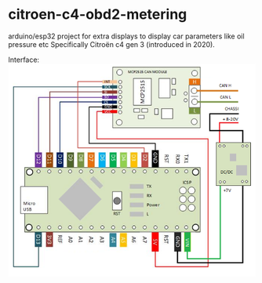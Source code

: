 # citroen-c4-obd2-metering
arduino/esp32 project for extra displays to display car parameters like oil pressure etc
Specifically Citroën c4 gen 3 (introduced in 2020).

Interface:
![Interface connection](https://github.com/jlodew0/citroen-c4-obd2-metering/blob/main/mcp2515-interface.png?raw=true)
